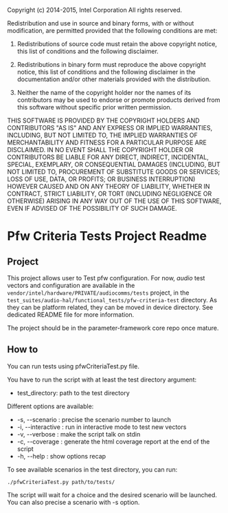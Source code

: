 Copyright (c) 2014-2015, Intel Corporation
All rights reserved.

Redistribution and use in source and binary forms, with or without modification,
are permitted provided that the following conditions are met:

1. Redistributions of source code must retain the above copyright notice, this
list of conditions and the following disclaimer.

2. Redistributions in binary form must reproduce the above copyright notice,
this list of conditions and the following disclaimer in the documentation and/or
other materials provided with the distribution.

3. Neither the name of the copyright holder nor the names of its contributors
may be used to endorse or promote products derived from this software without
specific prior written permission.

THIS SOFTWARE IS PROVIDED BY THE COPYRIGHT HOLDERS AND CONTRIBUTORS "AS IS" AND
ANY EXPRESS OR IMPLIED WARRANTIES, INCLUDING, BUT NOT LIMITED TO, THE IMPLIED
WARRANTIES OF MERCHANTABILITY AND FITNESS FOR A PARTICULAR PURPOSE ARE
DISCLAIMED. IN NO EVENT SHALL THE COPYRIGHT HOLDER OR CONTRIBUTORS BE LIABLE FOR
ANY DIRECT, INDIRECT, INCIDENTAL, SPECIAL, EXEMPLARY, OR CONSEQUENTIAL DAMAGES
(INCLUDING, BUT NOT LIMITED TO, PROCUREMENT OF SUBSTITUTE GOODS OR SERVICES;
LOSS OF USE, DATA, OR PROFITS; OR BUSINESS INTERRUPTION) HOWEVER CAUSED AND ON
ANY THEORY OF LIABILITY, WHETHER IN CONTRACT, STRICT LIABILITY, OR TORT
(INCLUDING NEGLIGENCE OR OTHERWISE) ARISING IN ANY WAY OUT OF THE USE OF THIS
SOFTWARE, EVEN IF ADVISED OF THE POSSIBILITY OF SUCH DAMAGE.

# Pfw Criteria Tests Project Readme

## Project
This project allows user to Test pfw configuration. For now,
*audio* test vectors and configuration are available in the
`vendor/intel/hardware/PRIVATE/audiocomms/tests` project,
in the `test_suites/audio-hal/functional_tests/pfw-criteria-test`
directory.
As they can be platform related, they can be moved in device
directory. See dedicated README file for more information.

The project should be in the parameter-framework core repo
once mature.

## How to

You can run tests using pfwCriteriaTest.py file.

You have to run the script with at least the test directory argument:

* test\_directory: path to the test directory

Different options are available:

* -s, --scenario    : precise the scenario number to launch
* -i, --interactive : run in interactive mode to test new vectors
* -v, --verbose     : make the script talk on stdin
* -c, --coverage    : generate the html coverage report at the end of the script
* -h, --help        : show options recap

To see available scenarios in the test directory, you can run:

``` ./pfwCriteriaTest.py path/to/tests/ ```

The script will wait for a choice and the desired scenario will be
launched. You can also precise a scenario with -s option.

